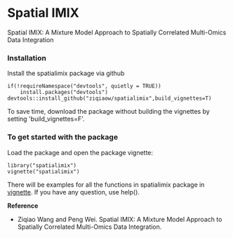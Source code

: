 # Spatial IMIX
Spatial IMIX: A Mixture Model Approach to Spatially Correlated Multi-Omics Data Integration


### Installation
Install the spatialimix package via github
```
if(!requireNamespace("devtools", quietly = TRUE))
    install.packages("devtools")
devtools::install_github("ziqiaow/spatialimix",build_vignettes=T) 
```
To save time, download the package without building the vignettes by setting 'build_vignettes=F'.

### To get started with the package
Load the package and open the package vignette:
```
library("spatialimix")
vignette("spatialimix")
```
There will be examples for all the functions in spatialimix package in [vignette](vignettes/spatialimix.pdf). If you have any question, use help().

**Reference**

* Ziqiao Wang and Peng Wei. Spatial IMIX: A Mixture Model Approach to Spatially Correlated Multi-Omics Data Integration.
